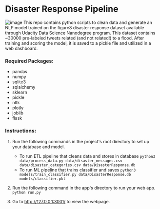 # Disaster Response Pipeline
![image](https://user-images.githubusercontent.com/72606788/202878115-e81affd3-c8ac-45eb-8f85-d53cfac85e4f.png)
This repo contains python scripts to clean data and generate an NLP model trained on the figure8 disaster response dataset available through Udacity Data Science Nanodegree program.
This dataset contains ~30000 pre-labeled tweets related (and not related!) to a flood.
After training and scoring the model, it is saved to a pickle file and utilized in a web dashboard.

### Required Packages:
- pandas
- numpy
- sqlite3
- sqlalchemy
- sklearn
- pickle
- nltk
- plotly
- joblib
- flask

### Instructions:
1. Run the following commands in the project's root directory to set up your database and model.

    - To run ETL pipeline that cleans data and stores in database
        `python3 data/process_data.py data/disaster_messages.csv data/disaster_categories.csv data/DisasterResponse.db`
    - To run ML pipeline that trains classifier and saves
        `python3 models/train_classifier.py data/DisasterResponse.db models/classifier.pkl`

2. Run the following command in the app's directory to run your web app.
    `python run.py`

3. Go to http://127.0.0.1:3001/ to view the webpage. 
